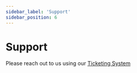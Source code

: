 ```yaml
---
sidebar_label: 'Support'
sidebar_position: 6
---
```


# Support

Please reach out to us using our [Ticketing System](https://deltaray.zohodesk.eu/portal/en/newticket)